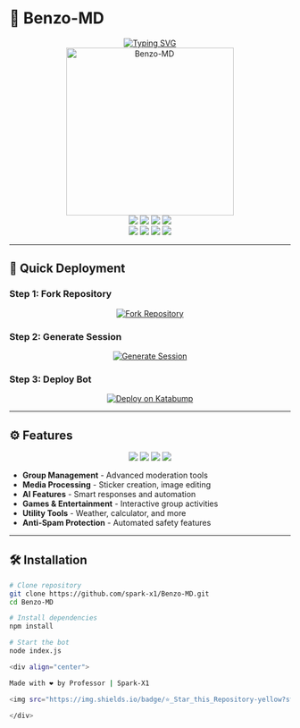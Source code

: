 # 🤖 Benzo-MD

<div align="center">

<a href="https://git.io/typing-svg">
  <img src="https://readme-typing-svg.demolab.com?font=Ribeye&size=50&pause=1000&color=33ff00&center=true&width=910&height=100&lines=Benzo-MD;Multi+Device+Whatsapp+Bot;Coded+By+Professor" alt="Typing SVG" />
</a>

<br />

<img src="https://o.uguu.se/KntRsfPu.jpg" alt="Benzo-MD" height="300">

<br />

<img src="https://img.shields.io/badge/Version-2.0.0-blue?style=for-the-badge&logo=github" />
<img src="https://img.shields.io/badge/Baileys-MD-green?style=for-the-badge&logo=whatsapp" />
<img src="https://img.shields.io/badge/Node.js-18%2B-success?style=for-the-badge&logo=nodedotjs" />
<img src="https://img.shields.io/badge/Status-Active-brightgreen?style=for-the-badge" />

<br />

<img src="https://img.shields.io/badge/Developer-Amon-purple?style=flat-square&logo=github" />
<img src="https://img.shields.io/badge/Username-spark--x1-orange?style=flat-square&logo=github" />
<img src="https://img.shields.io/badge/Multi_Device-Enabled-orange?style=flat-square&logo=android" />
<img src="https://img.shields.io/badge/License-MIT-yellow?style=flat-square&logo=opensourceinitiative" />

</div>

---

## 🚀 Quick Deployment

### Step 1: Fork Repository
<div align="center">
  <a href="https://github.com/spark-x1/Benzo-MD/fork">
    <img src="https://img.shields.io/badge/Fork-Repository-blue?style=for-the-badge" alt="Fork Repository"/>
  </a>
</div>

### Step 2: Generate Session
<div align="center">
  <a href="https://spark-pair.onrender.com/pair" target="_blank">
    <img src="https://img.shields.io/badge/Generate-Session_ID-success?style=for-the-badge" alt="Generate Session"/>
  </a>
</div>

### Step 3: Deploy Bot
<div align="center">
  <a href="https://dashboard.katabump.com/auth/login#d6b7d6" target="_blank">
    <img src="https://img.shields.io/badge/Deploy-Katabump-D6B7D6?style=for-the-badge&logo=server&logoColor=black" alt="Deploy on Katabump"/>
  </a>
</div>

---

## ⚙️ Features

<div align="center">
<img src="https://img.shields.io/badge/🤖_AI_Powered-FF6B6B?style=flat-square" />
<img src="https://img.shields.io/badge/🖼️_Media_Processing-4ECDC4?style=flat-square" />
<img src="https://img.shields.io/badge/👥_Group_Management-45B7D1?style=flat-square" />
<img src="https://img.shields.io/badge/⚡_Fast_Response-96CEB4?style=flat-square" />
</div>

- **Group Management** - Advanced moderation tools
- **Media Processing** - Sticker creation, image editing
- **AI Features** - Smart responses and automation
- **Games & Entertainment** - Interactive group activities
- **Utility Tools** - Weather, calculator, and more
- **Anti-Spam Protection** - Automated safety features

---

## 🛠️ Installation

```bash
# Clone repository
git clone https://github.com/spark-x1/Benzo-MD.git
cd Benzo-MD

# Install dependencies
npm install

# Start the bot
node index.js

<div align="center">

Made with ❤️ by Professor | Spark-X1

<img src="https://img.shields.io/badge/⭐_Star_this_Repository-yellow?style=for-the-badge&logo=github" />

</div>
